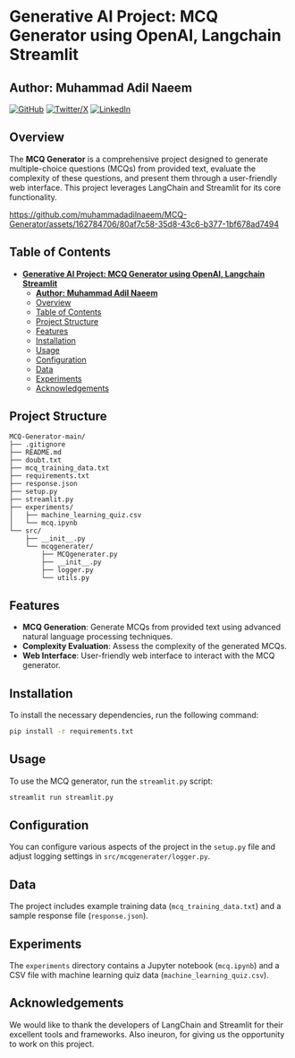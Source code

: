 # **Generative AI Project: MCQ Generator using OpenAI, Langchain Streamlit**

## **Author: Muhammad Adil Naeem**

[![GitHub](https://img.shields.io/badge/GitHub-Profile-green?style=for-the-badge&logo=github)](https://github.com/muhammadadilnaeem) 
[![Twitter/X](https://img.shields.io/badge/Twitter-Profile-red?style=for-the-badge&logo=twitter)](https://twitter.com/adilnaeem0) 
[![LinkedIn](https://img.shields.io/badge/LinkedIn-Profile-blue?style=for-the-badge&logo=linkedin)](https://www.linkedin.com/in/muhammad-adil-naeem-26878b2b9/)
## Overview
The **MCQ Generator** is a comprehensive project designed to generate multiple-choice questions (MCQs) from provided text, evaluate the complexity of these questions, and present them through a user-friendly web interface. This project leverages LangChain and Streamlit for its core functionality.

https://github.com/muhammadadilnaeem/MCQ-Generator/assets/162784706/80af7c58-35d8-43c6-b377-1bf678ad7494

## Table of Contents
- [**Generative AI Project: MCQ Generator using OpenAI, Langchain Streamlit**](#generative-ai-project-mcq-generator-using-openai-langchain-streamlit)
  - [**Author: Muhammad Adil Naeem**](#author-muhammad-adil-naeem)
  - [Overview](#overview)
  - [Table of Contents](#table-of-contents)
  - [Project Structure](#project-structure)
  - [Features](#features)
  - [Installation](#installation)
  - [Usage](#usage)
  - [Configuration](#configuration)
  - [Data](#data)
  - [Experiments](#experiments)
  - [Acknowledgements](#acknowledgements)

## Project Structure
```plaintext
MCQ-Generator-main/
├── .gitignore
├── README.md
├── doubt.txt
├── mcq_training_data.txt
├── requirements.txt
├── response.json
├── setup.py
├── streamlit.py
├── experiments/
│   ├── machine_learning_quiz.csv
│   └── mcq.ipynb
└── src/
    ├── __init__.py
    └── mcqgenerater/
        ├── MCQgenerater.py
        ├── __init__.py
        ├── logger.py
        └── utils.py
```

## Features
- **MCQ Generation**: Generate MCQs from provided text using advanced natural language processing techniques.
- **Complexity Evaluation**: Assess the complexity of the generated MCQs.
- **Web Interface**: User-friendly web interface to interact with the MCQ generator.

## Installation
To install the necessary dependencies, run the following command:
```bash
pip install -r requirements.txt
```

## Usage
To use the MCQ generator, run the `streamlit.py` script:
```bash
streamlit run streamlit.py
```

## Configuration
You can configure various aspects of the project in the `setup.py` file and adjust logging settings in `src/mcqgenerater/logger.py`.

## Data
The project includes example training data (`mcq_training_data.txt`) and a sample response file (`response.json`).

## Experiments
The `experiments` directory contains a Jupyter notebook (`mcq.ipynb`) and a CSV file with machine learning quiz data (`machine_learning_quiz.csv`).



## Acknowledgements
We would like to thank the developers of LangChain and Streamlit for their excellent tools and frameworks. Also ineuron, for giving us the opportunity to work on this project.
